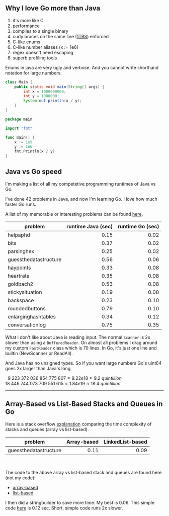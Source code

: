 ## Why I love Go more than Java

1. it's more like C
1. performance
1. compiles to a single binary
1. curly braces on the same line ([1TBS](https://en.wikipedia.org/wiki/Indentation_style#Variant:_1TBS_(OTBS))) enforced
1. C-like enums
1. C-like number aliases (x := 1e6)
1. regex doesn't need escaping
1. superb profiling tools

Enums in java are very ugly and verbose. And you cannot write shorthand notation for large numbers.

```java
class Main {
    public static void main(String[] args) {
        int x = 1000000000;
        int y = 1000000;
        System.out.println(x / y);
    }
}
```

```go
package main

import "fmt"

func main() {
	x := 1e9
	y := 1e6
	fmt.Println(x / y)
}
```

## Java vs Go speed

I'm making a list of all my competetive programming runtimes of Java vs Go.

I've done 42 problems in Java, and now I'm learning Go. I love how much faster Go runs.

A list of my memorable or interesting problems can be found [here](https://gitlab.com/Rairden/kattis/-/blob/master/docs/favProblems.md).

| problem               | runtime Java (sec) | runtime Go (sec) |
| --------------------- | -----------------: | ---------------: |
| helpaphd              | 0.15               | 0.02             |
| bits                  | 0.37               | 0.02             |
| parsinghex            | 0.25               | 0.02             |
| guessthedatastructure | 0.56               | 0.06             |
| haypoints             | 0.33               | 0.08             |
| heartrate             | 0.35               | 0.08             |
| goldbach2             | 0.53               | 0.08             |
| stickysituation       | 0.19               | 0.08             |
| backspace             | 0.23               | 0.10             |
| roundedbuttons        | 0.79               | 0.10             |
| enlarginghashtables   | 0.34               | 0.12             |
| conversationlog       | 0.75               | 0.35             |

What I don't like about Java is reading input. The normal `Scanner` is 2x slower than using a `BufferedReader`. On almost all problems I drag around my custom `FastReader` class which is 70 lines. In Go, it's just one line and builtin (NewScanner or ReadAll).

And Java has no unsigned types. So if you want large numbers Go's uint64 goes 2x larger than Java's long.

$`~~9\ 223\ 372\ 036\ 854\ 775\ 807 \approx 9.22e18 \approx 9.2 \ quintillion`$  
$`18\ 446\ 744\ 073\ 709\ 551\ 615 \approx 1.84e19 \approx 18.4 \ quintillion`$

***

## Array-Based vs List-Based Stacks and Queues in Go

Here is a stack overflow [explanation](https://stackoverflow.com/a/7477556) comparing the time complexity of stacks and queues (array vs list-based).

| problem               | Array-based | LinkedList-based |
| --------------------- | ----------: | ---------------: |
| guessthedatastructure | 0.11        | 0.09             |

<br>

The code to the above array vs list-based stack and queues are found here (not my code):
* [array-based](https://github.com/arnauddri/algorithms)
* [list-based](https://github.com/floyernick/Data-Structures-and-Algorithms)

I then did a stringbuilder to save more time. My best is 0.06. This simple code [here](https://github.com/jupp0r/go-priority-queue/blob/master/priorty_queue.go) is 0.12 sec. Short, simple code runs 2x slower.
